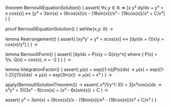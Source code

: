theorem BernoulliEquationSolution() {
  assert(
    ∀x,y ∈ ℝ ⇒ [x y² dy/dx + y³ = x cos(x)] ↔
    [y³ = 3sin(x) + (9cos(x))/x - (18sin(x))/x² - (18cos(x))/x³ + C/x³]
  )
}

proof BernoulliEquationSolution() {
  setVar(x,y: ℝ) →
  
  lemma Rearrangement() {
    assert(
      [xy²y' + y³ = xcos(x)] ↔
      [dy/dx + (1/x)y = cos(x)/y²]
    )
  } →

  lemma BernoulliForm() {
    assert(
      [dy/dx + P(x)y = Q(x)y^n] where {
        P(x) = 1/x,
        Q(x) = cos(x),
        n = -2
      }
    )
  } →

  lemma IntegrationFactor() {
    assert(
      μ(x) = exp((1-n)∫P(x)dx) →
      μ(x) = exp((1-(-2))∫(1/x)dx) →
      μ(x) = exp(3ln(x)) →
      μ(x) = x³
    )
  } →

  apply(BernoulliSolutionTheorem()) →
  assert(
    x³(1/y^(-3)) = 3∫x³cos(x)dx →
    x³y³ = 3((3x² - 6)cos(x) + (x³ - 6x)sin(x)) + C
  ) →

  assert(
    y³ = 3sin(x) + (9cos(x))/x - (18sin(x))/x² - (18cos(x))/x³ + C/x³
  )
}